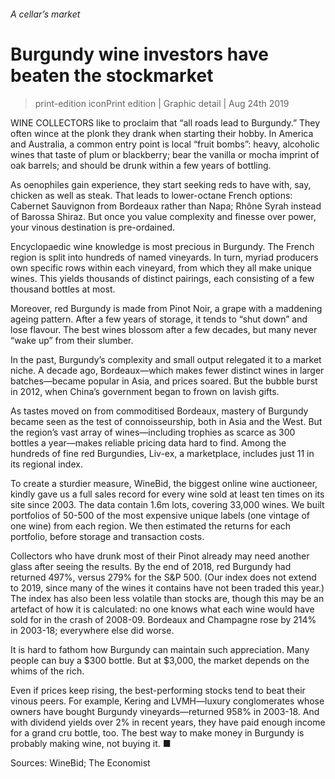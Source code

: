 ###### A cellar’s market
# Burgundy wine investors have beaten the stockmarket 
> print-edition iconPrint edition | Graphic detail | Aug 24th 2019 
WINE COLLECTORS like to proclaim that “all roads lead to Burgundy.” They often wince at the plonk they drank when starting their hobby. In America and Australia, a common entry point is local “fruit bombs”: heavy, alcoholic wines that taste of plum or blackberry; bear the vanilla or mocha imprint of oak barrels; and should be drunk within a few years of bottling. 
As oenophiles gain experience, they start seeking reds to have with, say, chicken as well as steak. That leads to lower-octane French options: Cabernet Sauvignon from Bordeaux rather than Napa; Rhône Syrah instead of Barossa Shiraz. But once you value complexity and finesse over power, your vinous destination is pre-ordained. 
Encyclopaedic wine knowledge is most precious in Burgundy. The French region is split into hundreds of named vineyards. In turn, myriad producers own specific rows within each vineyard, from which they all make unique wines. This yields thousands of distinct pairings, each consisting of a few thousand bottles at most. 
Moreover, red Burgundy is made from Pinot Noir, a grape with a maddening ageing pattern. After a few years of storage, it tends to “shut down” and lose flavour. The best wines blossom after a few decades, but many never “wake up” from their slumber. 
In the past, Burgundy’s complexity and small output relegated it to a market niche. A decade ago, Bordeaux—which makes fewer distinct wines in larger batches—became popular in Asia, and prices soared. But the bubble burst in 2012, when China’s government began to frown on lavish gifts. 
As tastes moved on from commoditised Bordeaux, mastery of Burgundy became seen as the test of connoisseurship, both in Asia and the West. But the region’s vast array of wines—including trophies as scarce as 300 bottles a year—makes reliable pricing data hard to find. Among the hundreds of fine red Burgundies, Liv-ex, a marketplace, includes just 11 in its regional index. 
To create a sturdier measure, WineBid, the biggest online wine auctioneer, kindly gave us a full sales record for every wine sold at least ten times on its site since 2003. The data contain 1.6m lots, covering 33,000 wines. We built portfolios of 50-500 of the most expensive unique labels (one vintage of one wine) from each region. We then estimated the returns for each portfolio, before storage and transaction costs. 
Collectors who have drunk most of their Pinot already may need another glass after seeing the results. By the end of 2018, red Burgundy had returned 497%, versus 279% for the S&P 500. (Our index does not extend to 2019, since many of the wines it contains have not been traded this year.) The index has also been less volatile than stocks are, though this may be an artefact of how it is calculated: no one knows what each wine would have sold for in the crash of 2008-09. Bordeaux and Champagne rose by 214% in 2003-18; everywhere else did worse. 
It is hard to fathom how Burgundy can maintain such appreciation. Many people can buy a $300 bottle. But at $3,000, the market depends on the whims of the rich. 
Even if prices keep rising, the best-performing stocks tend to beat their vinous peers. For example, Kering and LVMH—luxury conglomerates whose owners have bought Burgundy vineyards—returned 958% in 2003-18. And with dividend yields over 2% in recent years, they have paid enough income for a grand cru bottle, too. The best way to make money in Burgundy is probably making wine, not buying it. ■ 
Sources: WineBid; The Economist 
